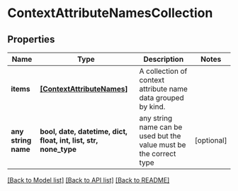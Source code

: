 # ContextAttributeNamesCollection


## Properties
Name | Type | Description | Notes
------------ | ------------- | ------------- | -------------
**items** | [**[ContextAttributeNames]**](ContextAttributeNames.md) | A collection of context attribute name data grouped by kind. | 
**any string name** | **bool, date, datetime, dict, float, int, list, str, none_type** | any string name can be used but the value must be the correct type | [optional]

[[Back to Model list]](../README.md#documentation-for-models) [[Back to API list]](../README.md#documentation-for-api-endpoints) [[Back to README]](../README.md)


